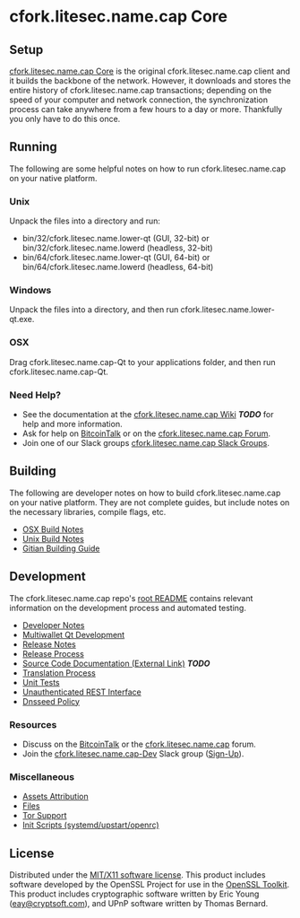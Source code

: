 cfork.litesec.name.cap Core
=====================

Setup
---------------------
[cfork.litesec.name.cap Core](http://cfork.litesec.name.lower.org/wallet) is the original cfork.litesec.name.cap client and it builds the backbone of the network. However, it downloads and stores the entire history of cfork.litesec.name.cap transactions; depending on the speed of your computer and network connection, the synchronization process can take anywhere from a few hours to a day or more. Thankfully you only have to do this once.

Running
---------------------
The following are some helpful notes on how to run cfork.litesec.name.cap on your native platform.

### Unix

Unpack the files into a directory and run:

- bin/32/cfork.litesec.name.lower-qt (GUI, 32-bit) or bin/32/cfork.litesec.name.lowerd (headless, 32-bit)
- bin/64/cfork.litesec.name.lower-qt (GUI, 64-bit) or bin/64/cfork.litesec.name.lowerd (headless, 64-bit)

### Windows

Unpack the files into a directory, and then run cfork.litesec.name.lower-qt.exe.

### OSX

Drag cfork.litesec.name.cap-Qt to your applications folder, and then run cfork.litesec.name.cap-Qt.

### Need Help?

* See the documentation at the [cfork.litesec.name.cap Wiki](https://en.bitcoin.it/wiki/Main_Page) ***TODO***
for help and more information.
* Ask for help on [BitcoinTalk](https://bitcointalk.org/index.php?topic=1262920.0) or on the [cfork.litesec.name.cap Forum](http://forum.cfork.litesec.name.lower.org/).
* Join one of our Slack groups [cfork.litesec.name.cap Slack Groups](https://cfork.litesec.name.lower.org/slack-logins/).

Building
---------------------
The following are developer notes on how to build cfork.litesec.name.cap on your native platform. They are not complete guides, but include notes on the necessary libraries, compile flags, etc.

- [OSX Build Notes](build-osx.md)
- [Unix Build Notes](build-unix.md)
- [Gitian Building Guide](gitian-building.md)

Development
---------------------
The cfork.litesec.name.cap repo's [root README](https://github.com/cfork.litesec.name.cap-Project/cfork.litesec.name.cap/blob/master/README.md) contains relevant information on the development process and automated testing.

- [Developer Notes](developer-notes.md)
- [Multiwallet Qt Development](multiwallet-qt.md)
- [Release Notes](release-notes.md)
- [Release Process](release-process.md)
- [Source Code Documentation (External Link)](https://dev.visucore.com/bitcoin/doxygen/) ***TODO***
- [Translation Process](translation_process.md)
- [Unit Tests](unit-tests.md)
- [Unauthenticated REST Interface](REST-interface.md)
- [Dnsseed Policy](dnsseed-policy.md)

### Resources

* Discuss on the [BitcoinTalk](https://bitcointalk.org/index.php?topic=1262920.0) or the [cfork.litesec.name.cap](http://forum.cfork.litesec.name.lower.org/) forum.
* Join the [cfork.litesec.name.cap-Dev](https://cfork.litesec.name.lower-dev.slack.com/) Slack group ([Sign-Up](https://cfork.litesec.name.lower-dev.herokuapp.com/)).

### Miscellaneous
- [Assets Attribution](assets-attribution.md)
- [Files](files.md)
- [Tor Support](tor.md)
- [Init Scripts (systemd/upstart/openrc)](init.md)

License
---------------------
Distributed under the [MIT/X11 software license](http://www.opensource.org/licenses/mit-license.php).
This product includes software developed by the OpenSSL Project for use in the [OpenSSL Toolkit](https://www.openssl.org/). This product includes
cryptographic software written by Eric Young ([eay@cryptsoft.com](mailto:eay@cryptsoft.com)), and UPnP software written by Thomas Bernard.
